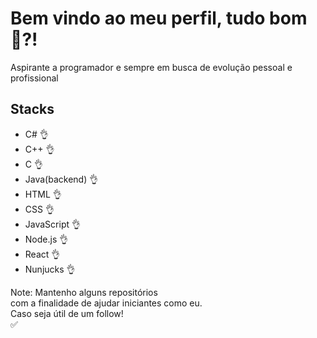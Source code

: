 # Bem vindo ao meu perfil, tudo bom 🚀?!

Aspirante a programador e sempre em busca de evolução pessoal e profissional

## Stacks

- C# 👌
- C++ 👌
- C 👌
- Java(backend) 👌
- HTML 👌
- CSS 👌
- JavaScript 👌
- Node.js 👌
- React 👌
- Nunjucks 👌

Note: Mantenho alguns repositórios<br/> com a finalidade de ajudar iniciantes como eu. <br/>Caso seja útil de um follow!<br/> ✅
